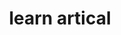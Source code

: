 ---
layout: subpage
mastheadclass: others
parent_dir: Artical
class: others
title: learn artical
navclass: another

---